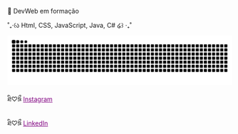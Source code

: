 🩶 DevWeb em formação 

˚₊‧꒰ა Html, CSS, JavaScript, Java, C# ໒꒱ ‧₊˚

![Snake animation](https://github.com/jwlinha/jwlinha/blob/output/github-contribution-grid-snake.svg)

ཐི♡ཋྀ <a href="https://www.instagram.com/jwliabratti?igsh=MXE3NWWvMHU1YXl3aQ%3D%3D&utm_source=qr" style="color: purple;" target="_blank">Instagram</a>  

ཐི♡ཋྀ <a href="https://www.linkedin.com/in/julia-bratti-2156972b0" style="color: purple;" target="_blank">LinkedIn</a>

